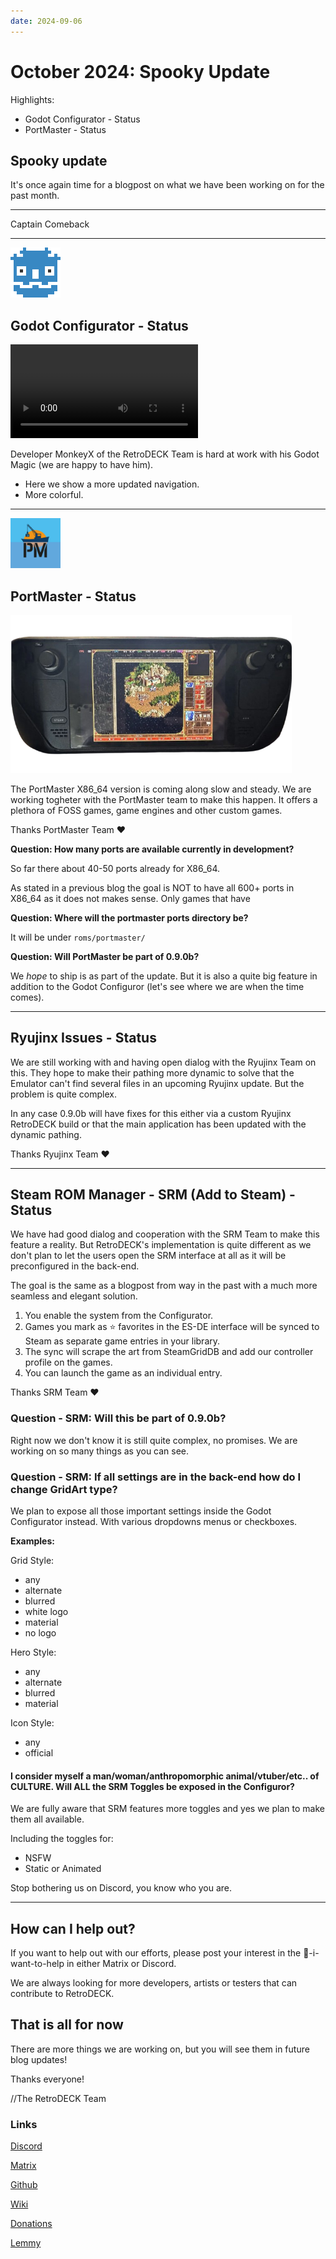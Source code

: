 ```yaml
---
date: 2024-09-06
---
```


# October 2024: Spooky Update

Highlights:

- Godot Configurator - Status
- PortMaster - Status

<!-- more -->

## Spooky update

It's once again time for a blogpost on what we have been working on for the past month.

---

Captain Comeback

---

<img src="../godot.png" width="80">

## Godot Configurator - Status

![type:video](GodotNavigation.mp4)

Developer MonkeyX of the RetroDECK Team is hard at work with his Godot Magic (we are happy to have him).

- Here we show a more updated navigation.
- More colorful.


---

<img src="../portmaster-logo.png" width="80">


## PortMaster - Status

<img src="../homm3.png" width="450">

The PortMaster X86_64 version is coming along slow and steady. We are working togheter with the PortMaster team to make this happen. It offers a plethora of FOSS games, game engines and other custom games.

Thanks PortMaster Team ❤️

**Question: How many ports are available currently in development?**

So far there about 40-50 ports already for X86_64.

As stated in a previous blog the goal is NOT to have all 600+ ports in X86_64 as it does not makes sense. Only games that have

**Question: Where will the portmaster ports directory be?**

It will be under `roms/portmaster/`

**Question: Will PortMaster be part of 0.9.0b?**

We *hope* to ship is as part of the update. But it is also a quite big feature in addition to the Godot Configuror (let's see where we are when the time comes).

---

## Ryujinx Issues - Status

We are still working with and having open dialog with the Ryujinx Team on this. They hope to make their pathing more dynamic to solve that the Emulator can't find several files in an upcoming Ryujinx update. But the problem is quite complex.

In any case 0.9.0b will have fixes for this either via a custom Ryujinx RetroDECK build or that the main application has been updated with the dynamic pathing.

Thanks Ryujinx Team ❤️

---


## Steam ROM Manager - SRM (Add to Steam) - Status

We have had good dialog and cooperation with the SRM Team to make this feature a reality. But RetroDECK's implementation is quite different as we don't plan to let the users open the SRM interface at all as it will be preconfigured in the back-end.

The goal is the same as a blogpost from way in the past with a much more seamless and elegant solution.

1. You enable the system from the Configurator.
2. Games you mark as ⭐ favorites in the ES-DE interface will be synced to Steam as separate game entries in your library.
3. The sync will scrape the art from SteamGridDB and add our controller profile on the games.
4. You can launch the game as an individual entry.

Thanks SRM Team ❤️

### Question - SRM: Will this be part of 0.9.0b?

Right now we don't know it is still quite complex, no promises. We are working on so many things as you can see.

### Question - SRM: If all settings are in the back-end how do I change GridArt type?

We plan to expose all those important settings inside the Godot Configurator instead. With various dropdowns menus or checkboxes.

**Examples:**

Grid Style:

- any
- alternate
- blurred
- white logo
- material
- no logo

Hero Style:

- any
- alternate
- blurred
- material

Icon Style:

- any
- official

#### I consider myself a man/woman/anthropomorphic animal/vtuber/etc.. of CULTURE. Will ALL the SRM Toggles be exposed in the Configuror?

We are fully aware that SRM features more toggles and yes we plan to make them all available.

Including the toggles for:

- NSFW
- Static or Animated

Stop bothering us on Discord, you know who you are.

---

## How can I help out?

If you want to help out with our efforts, please post your interest in the 💙-i-want-to-help in either Matrix or Discord.

We are always looking for more developers, artists or testers that can contribute to RetroDECK.


## That is all for now

There are more things we are working on, but you will see them in future blog updates!

Thanks everyone!

//The RetroDECK Team

### Links

[Discord](https://discord.gg/WDc5C9YWMx)

[Matrix](https://matrix.to/#/#retrodeck:matrix.org)

[Github](https://github.com/XargonWan/RetroDECK)

[Wiki](https://github.com/XargonWan/RetroDECK/wiki)

[Donations](https://retrodeck.readthedocs.io/en/latest/wiki_about/donations-licenses/)

[Lemmy](https://lemmy.zip/c/retrodeck)
